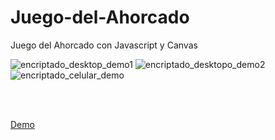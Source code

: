 # Juego-del-Ahorcado
Juego del Ahorcado con Javascript y Canvas

![encriptado_desktop_demo1](http://g.recordit.co/tMnItqM1bb.gif)
![encriptado_desktopo_demo2](http://g.recordit.co/l0FlwPaPk5.gif)
![encriptado_celular_demo](http://g.recordit.co/vVmPuaqHaQ.gif)

</br></br>

[Demo](https://pmarchionno.github.io/Juego-del-Ahorcado/)
